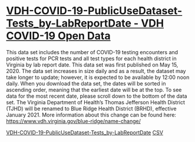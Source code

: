 # [VDH-COVID-19-PublicUseDataset-Tests_by-LabReportDate - VDH COVID-19 Open Data](https://data.virginia.gov/Government/VDH-COVID-19-PublicUseDataset-Tests_by-LabReportDa/3u5k-c2gr)

This data set includes the number of COVID-19 testing encounters and positive tests for PCR tests and all test types for each health district in Virginia by lab report date. This data set was first published on May 15, 2020. The data set increases in size daily and as a result, the dataset may take longer to update; however, it is expected to be available by 12:00 noon daily. When you download the data set, the dates will be sorted in ascending order, meaning that the earliest date will be at the top. To see data for the most recent date, please scroll down to the bottom of the data set. The Virginia Department of Health’s Thomas Jefferson Health District (TJHD) will be renamed to Blue Ridge Health District (BRHD), effective January 2021. More information about this change can be found here: https://www.vdh.virginia.gov/blue-ridge/name-change/

[VDH-COVID-19-PublicUseDataset-Tests_by-LabReportDate](https://data.virginia.gov/Government/VDH-COVID-19-PublicUseDataset-Tests_by-LabReportDa/3u5k-c2gr)
[CSV](https://data.virginia.gov/api/views/3u5k-c2gr/rows.csv?accessType=DOWNLOAD)